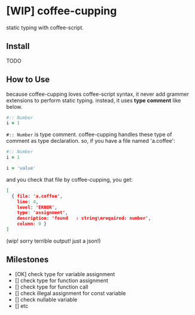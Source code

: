 [WIP] coffee-cupping
=======================

static typing with coffee-script.

Install
-------

TODO

How to Use
-----------

because coffee-cupping loves coffee-script syntax, it never add grammer extensions to perform static typing. instead, it uses **type comment** like below.

```coffeescript
#:: Number
i = 1
```

`#:: Number` is type comment. coffee-cupping handles these type of comment as type declaration. so, if you have a file named 'a.coffee':

```coffeescript
#:: Number
i = 1

i = 'value'
```

and you check that file by coffee-cupping, you get:

```json
[
  { file: 'a.coffee',
    line: 4,
    level: 'ERROR',
    type: 'assignment',
    description: 'found   : string\nrequired: number',
    column: 0 }
]
```

(wip! sorry terrible output! just a json!)

Milestones
-----------

- [OK] check type for variable assignment
- [] check type for function assignment
- [] check type for function call
- [] check illegal assignment for const variable
- [] check nullable variable
- [] etc



